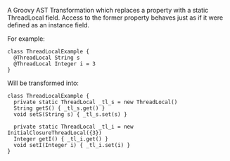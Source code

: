 A Groovy AST Transformation which replaces a property with a static ThreadLocal field.  Access to the former property behaves just as if it were defined as an instance field.

For example:

```
class ThreadLocalExample {
  @ThreadLocal String s
  @ThreadLocal Integer i = 3
}
```

Will be transformed into:

```
class ThreadLocalExample {
  private static ThreadLocal _tl_s = new ThreadLocal()
  String getS() { _tl_s.get() }
  void setS(String s) { _tl_s.set(s) }

  private static ThreadLocal _tl_i = new InitialClosureThreadLocal({3})
  Integer getI() { _tl_i.get() }
  void setI(Integer i) { _tl_i.set(i) }
}
```